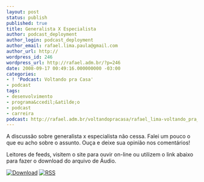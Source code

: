 ```yaml
---
layout: post
status: publish
published: true
title: Generalista X Especialista
author: podcast_deployment
author_login: podcast_deployment
author_email: rafael.lima.paula@gmail.com
author_url: http://
wordpress_id: 246
wordpress_url: http://rafael.adm.br/?p=246
date: 2008-09-17 00:49:16.000000000 -03:00
categories:
- ! 'Podcast: Voltando pra Casa'
- podcast
tags:
- desenvolvimento
- programa&ccedil;&atilde;o
- podcast
- carreira
podcast: http://rafael.adm.br/voltandopracasa/rafael_lima-voltando_pra_casa-0018.mp3
---
```

A discuss&atilde;o sobre generalista x especialista n&atilde;o cessa. Falei um pouco o que eu acho sobre o assunto. Ou&ccedil;a e deixe sua opini&atilde;o nos coment&aacute;rios!

Leitores de feeds, visitem o site para ouvir on-line ou utilizem o link abaixo para fazer o download do arquivo de &Aacute;udio.

<a class="noborder" href="http://rafael.adm.br/voltandopracasa/rafael_lima-voltando_pra_casa-0018.mp3" title="Download"><img src="http://rafael.adm.br/wp-content/themes/rafael_lima-rockinblue/images/download_green.gif" border="0" alt="Download" /></a> <a class="noborder" href="http://feeds.feedburner.com/rafael_lima_podcast" title="RSS"><img src="http://rafael.adm.br/wp-content/themes/rafael_lima-rockinblue/images/icn-feed-16x16.png" border="0" alt="RSS" /></a>

